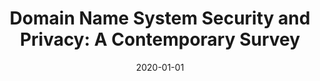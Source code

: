 ---
title: "Domain Name System Security and Privacy: A Contemporary Survey"
collection: publications
permalink: /publication/2020-01-01-Domain-Name-System-Security-and-Privacy-A-Contemporary-Survey
date: 2020-01-01
venue: 'CoRR'
paperurl: 'https://arxiv.org/abs/2006.15277'
citation: ' Aminollah Khormali,  Jeman Park,  Hisham Alasmary,  Afsah Anwar,  David Mohaisen, &quot;Domain Name System Security and Privacy: A Contemporary Survey.&quot; CoRR, 2020.'
---
